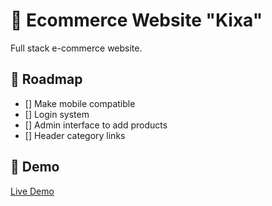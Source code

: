 # 📌 Ecommerce Website "Kixa"
Full stack e-commerce website.

## 🚧 Roadmap
- [] Make mobile compatible
- [] Login system
- [] Admin interface to add products
- [] Header category links

## 🚀 Demo  
[Live Demo](https://kixa-ecommerce.netlify.app)  
